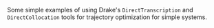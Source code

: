 Some simple examples of using Drake's `DirectTranscription` and
`DirectCollocation` tools for trajectory optimization for simple systems. 
